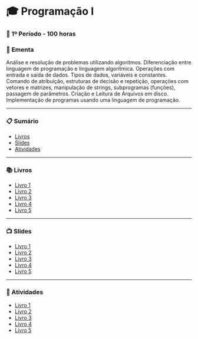 
# :mortar_board: Programação I
### :date: 1º Período - 100 horas

### :scroll: Ementa

Análise e resolução de problemas utilizando algoritmos. Diferenciação entre linguagem de programação e linguagem algorítmica. Operações com entrada e saída de dados. Tipos de dados, variáveis e constantes. Comando de atribuição, estruturas de decisão e repetição, operações com vetores e matrizes, manipulação de strings, subprogramas (funções), passagem de parâmetros. Criação e Leitura de Arquivos em disco. Implementação de programas usando uma linguagem de programação.

---

### :clipboard: Sumário

- [Livros](#books-livros)
- [Slides](#tv-slides)
- [Atividades](#pencil-atividades)

---

### :books: Livros

- [Livro 1]()
- [Livro 2]()
- [Livro 3]()
- [Livro 4]()
- [Livro 5]()

---

### :tv: Slides

- [Livro 1]()
- [Livro 2]()
- [Livro 3]()
- [Livro 4]()
- [Livro 5]()

---

### :pencil: Atividades

- [Livro 1]()
- [Livro 2]()
- [Livro 3]()
- [Livro 4]()
- [Livro 5]()

